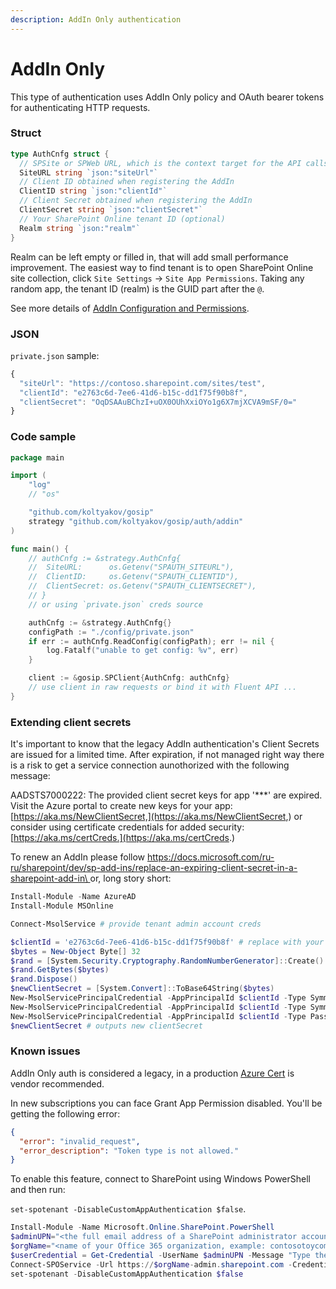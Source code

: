 ```yaml
---
description: AddIn Only authentication
---
```


# AddIn Only

This type of authentication uses AddIn Only policy and OAuth bearer tokens for authenticating HTTP requests.

### Struct

```go
type AuthCnfg struct {
  // SPSite or SPWeb URL, which is the context target for the API calls
  SiteURL string `json:"siteUrl"`
  // Client ID obtained when registering the AddIn
  ClientID string `json:"clientId"`
  // Client Secret obtained when registering the AddIn
  ClientSecret string `json:"clientSecret"`
  // Your SharePoint Online tenant ID (optional)
  Realm string `json:"realm"`
}
```

Realm can be left empty or filled in, that will add small performance improvement. The easiest way to find tenant is to open SharePoint Online site collection, click `Site Settings` -> `Site App Permissions`. Taking any random app, the tenant ID (realm) is the GUID part after the `@`.

See more details of [AddIn Configuration and Permissions](configuration.md).

### JSON

`private.json` sample:

```javascript
{
  "siteUrl": "https://contoso.sharepoint.com/sites/test",
  "clientId": "e2763c6d-7ee6-41d6-b15c-dd1f75f90b8f",
  "clientSecret": "OqDSAAuBChzI+uOX0OUhXxiOYo1g6X7mjXCVA9mSF/0="
}
```

### Code sample

```go
package main

import (
	"log"
	// "os"

	"github.com/koltyakov/gosip"
	strategy "github.com/koltyakov/gosip/auth/addin"
)

func main() {
	// authCnfg := &strategy.AuthCnfg{
	// 	SiteURL:      os.Getenv("SPAUTH_SITEURL"),
	// 	ClientID:     os.Getenv("SPAUTH_CLIENTID"),
	// 	ClientSecret: os.Getenv("SPAUTH_CLIENTSECRET"),
	// }
	// or using `private.json` creds source

	authCnfg := &strategy.AuthCnfg{}
	configPath := "./config/private.json"
	if err := authCnfg.ReadConfig(configPath); err != nil {
		log.Fatalf("unable to get config: %v", err)
	}

	client := &gosip.SPClient{AuthCnfg: authCnfg}
	// use client in raw requests or bind it with Fluent API ...
}
```

### Extending client secrets

It's important to know that the legacy AddIn authentication's Client Secrets are issued for a limited time. After expiration, if not managed right way there is a risk to get a service connection aunothorized with the following message:&#x20;

AADSTS7000222: The provided client secret keys for app '\*\*\*' are expired. Visit the Azure portal to create new keys for your app: [https://aka.ms/NewClientSecret,](https://aka.ms/NewClientSecret,) or consider using certificate credentials for added security: [https://aka.ms/certCreds.](https://aka.ms/certCreds.)

To renew an AddIn please follow [https://docs.microsoft.com/ru-ru/sharepoint/dev/sp-add-ins/replace-an-expiring-client-secret-in-a-sharepoint-add-in\
](https://docs.microsoft.com/ru-ru/sharepoint/dev/sp-add-ins/replace-an-expiring-client-secret-in-a-sharepoint-add-in)or, long story short:

```powershell
Install-Module -Name AzureAD
Install-Module MSOnline

Connect-MsolService # provide tenant admin account creds
```

```powershell
$clientId = 'e2763c6d-7ee6-41d6-b15c-dd1f75f90b8f' # replace with your clientId
$bytes = New-Object Byte[] 32
$rand = [System.Security.Cryptography.RandomNumberGenerator]::Create()
$rand.GetBytes($bytes)
$rand.Dispose()
$newClientSecret = [System.Convert]::ToBase64String($bytes)
New-MsolServicePrincipalCredential -AppPrincipalId $clientId -Type Symmetric -Usage Sign -Value $newClientSecret -StartDate (Get-Date) -EndDate (Get-Date).AddYears(1)
New-MsolServicePrincipalCredential -AppPrincipalId $clientId -Type Symmetric -Usage Verify -Value $newClientSecret -StartDate (Get-Date) -EndDate (Get-Date).AddYears(1)
New-MsolServicePrincipalCredential -AppPrincipalId $clientId -Type Password -Usage Verify -Value $newClientSecret -StartDate (Get-Date) -EndDate (Get-Date).AddYears(1)
$newClientSecret # outputs new clientSecret
```

### Known issues

AddIn Only auth is considered a legacy, in a production [Azure Cert](../azure-certificate-auth.md) is vendor recommended.

In new subscriptions you can face Grant App Permission disabled. You'll be getting the following error:

```json
{
  "error": "invalid_request",
  "error_description": "Token type is not allowed."
}
```

To enable this feature, connect to SharePoint using Windows PowerShell and then run:

&#x20;`set-spotenant -DisableCustomAppAuthentication $false`.

```powershell
Install-Module -Name Microsoft.Online.SharePoint.PowerShell  
$adminUPN="<the full email address of a SharePoint administrator account, example: jdoe@contosotoycompany.onmicrosoft.com>"  
$orgName="<name of your Office 365 organization, example: contosotoycompany>"  
$userCredential = Get-Credential -UserName $adminUPN -Message "Type the password."  
Connect-SPOService -Url https://$orgName-admin.sharepoint.com -Credential $userCredential  
set-spotenant -DisableCustomAppAuthentication $false  
```
